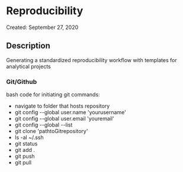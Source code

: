 # Reproducibility

Created: September 27, 2020

## Description

Generating a standardized reproducibility workflow with templates for analytical projects

### Git/Github

bash code for initiating git commands:

- navigate to folder that hosts repository
- git config --global user.name 'yourusername'
- git config --global user.email 'youremail'
- git config --global --list
- git clone 'pathtoGitrepository'
- ls -al ~/.ssh
- git status
- git add . 
- git push 
- git pull
